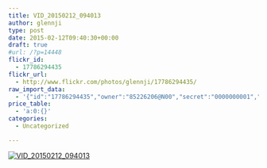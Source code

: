 ```yaml
---
title: VID_20150212_094013
author: glennji
type: post
date: 2015-02-12T09:40:30+00:00
draft: true
#url: /?p=14448
flickr_id:
  - 17786294435
flickr_url:
  - http://www.flickr.com/photos/glennji/17786294435/
raw_import_data:
  - '{"id":"17786294435","owner":"85226206@N00","secret":"0000000001","server":"999","farm":1,"title":"VID_20150212_094013","ispublic":0,"isfriend":0,"isfamily":0,"description":{"_content":""},"dateupload":"1431889298","lastupdate":"1431889298","datetaken":"2015-02-12 09:40:30","datetakengranularity":"0","datetakenunknown":"0","ownername":"glennji","tags":"","machine_tags":"","originalsecret":"","originalformat":"","latitude":0,"longitude":0,"accuracy":0,"context":0,"media":"video","media_status":"processing"}'
price_table:
  - 'a:0:{}'
categories:
  - Uncategorized

---
```

<p class="flickr-image">
  <a href="http://www.flickr.com/photos/glennji/17786294435/" class="flickr-link"><img src="" alt="VID_20150212_094013" class="flickr-img" /></a>
</p>
